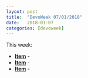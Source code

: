 ```yaml
---
layout: post
title:  "DevoWeek 07/01/2018"
date:   2018-01-07
categories: [devoweek]
---
```


This week:

* **[Item]()** - 
* **[Item]()** - 
* **[Item]()** - 
                            